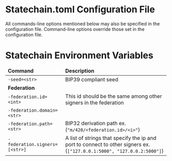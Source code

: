 # Statechain.toml Configuration File

All commands-line options mentioned below may also be specified in the configuration file. Command-line options override those set in the configuration file.

# Statechain Environment Variables

<table>
  <thead>
    <tr>
      <td><b>Command</b></td>
      <td><b>Description</b></td>
    </tr>
  </thead>
  <tbody>
    <tr>
      <td><code>-seed=&lt;str&gt;</code></td>
      <td>BIP39 compliant seed</td>
    </tr>
    <tr>
      <td colspan="2"><b>Federation</b></td>
    </tr>
    <tr>
      <td><code>-federation.id=&lt;int&gt;</code></td>
      <td>This id should be the same among other signers in the federation</td>
    </tr>
    <tr>
      <td><code>-federation.domain=&lt;str&gt;</code></td>
      <td></td>
    </tr>
    <tr>
      <td><code>-federation.path=&lt;str&gt;</code></td>
      <td>BIP32 derivation path ex. (<code>"m/420/&lt;federation.id&gt;/&lt;i&gt;"</code>)</td>
    </tr>
    <tr>
      <td><code>-federation.signers=[&lt;str&gt;]</code></td>
      <td>A list of strings that specify the ip and port to connect to other signers ex. (<code>["127.0.0.1:5000", "127.0.0.2:5000"]</code>)</td>
    </tr>
  </tbody>
</table>